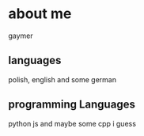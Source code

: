 # about me
gaymer

## languages
polish, english and some german

## programming Languages
python js and maybe some cpp i guess

